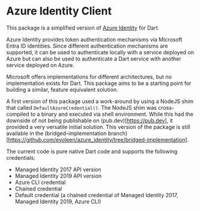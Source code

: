 # Azure Identity Client

This package is a simplified version of [Azure Identity](https://www.npmjs.com/package/@azure/identity) for Dart.

Azure Identity provides token authentication mechanisms via Microsoft Entra ID identities. Since different authentication mechanisms are supported, it can be used to authenticate locally with a service deployed on Azure but can also be used to authenticate a Dart service with another service deployed on Azure.

Microsoft offers implementations for different architectures, but no implementation exists for Dart. This package aims to be a starting point for building a similar, feature equivalent solution.

A first version of this package used a work-around by using a NodeJS shim that called `DefaultAzureCredential()`. The NodeJS shim was cross-compiled to a binary and executed via shell environment. While this had the downside of not being publishable on (pub.dev)[https://pub.dev], it provided a very versatile initial solution. This version of the package is still available in the (bridged-implementation branch)[https://github.com/evoleen/azure_identity/tree/bridged-implementation].

The current code is pure native Dart code and supports the following credentials:
- Managed Identity 2017 API version
- Managed Identity 2019 API version
- Azure CLI credential
- Chained credential
- Default credential (a chained credential of Managed Identity 2017, Managed Identity 2019, Azure CLI)

